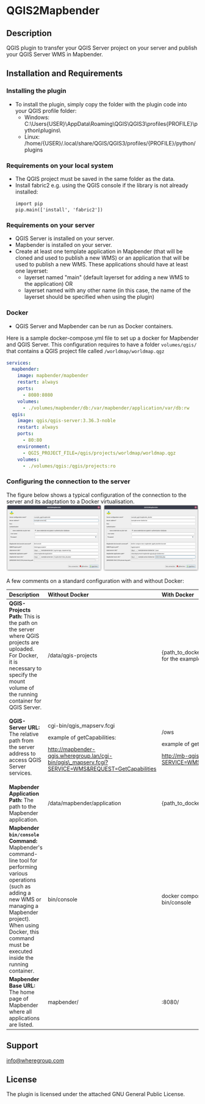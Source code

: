 # QGIS2Mapbender

## Description
QGIS plugin to transfer your QGIS Server project on your server and publish your QGIS Server WMS in Mapbender.

## Installation and Requirements
### Installing the plugin
- To install the plugin, simply copy the folder with the plugin code into your QGIS profile folder:
  - Windows: C:\Users{USER}\AppData\Roaming\QGIS\QGIS3\profiles\{PROFILE}\python\plugins\
  - Linux: /home/{USER}/.local/share/QGIS/QGIS3/profiles/{PROFILE}/python/plugins

### Requirements on your local system
- The QGIS project must be saved in the same folder as the data.
- Install fabric2 e.g. using the QGIS console if the library is not already installed:
  ```
  import pip
  pip.main(['install', 'fabric2'])
  ```
### Requirements on your server
- QGIS Server is installed on your server.
- Mapbender is installed on your server.
- Create at least one template application in Mapbender (that will be cloned and used to publish a new WMS) or an application that will be used to publish a new WMS. These applications should have at least one layerset: 
  - layerset named "main" (default layerset for adding a new WMS to the application) OR 
  - layerset named with any other name (in this case, the name of the layerset should be specified when using the plugin)

### Docker
- QGIS Server and Mapbender can be run as Docker containers.

Here is a sample docker-compose.yml file to set up a docker for Mapbender and QGIS Server.
This configuration requires to have a folder `volumes/qgis/` that contains a QGIS project file called `/worldmap/worldmap.qgz`

```yaml
services:
  mapbender:
    image: mapbender/mapbender
    restart: always
    ports:
      - 8080:8080
    volumes:
      - ./volumes/mapbender/db:/var/mapbender/application/var/db:rw
  qgis:
    image: qgis/qgis-server:3.36.3-noble
    restart: always
    ports:
      - 80:80
    environment:
      - QGIS_PROJECT_FILE=/qgis/projects/worldmap/worldmap.qgz
    volumes:
      - ./volumes/qgis:/qgis/projects:ro
```

### Configuring the connection to the server 
The figure below shows a typical configuration of the connection to the server and its adaptation to a Docker virtualisation.
![](resources/config_qgis2mapbender_examples.png)

A few comments on a standard configuration with and without Docker:

|**Description**| **Without Docker**                                                                                                                                                                  |**With Docker**|
| :--------------------------------------- |:------------------------------------------------------------------------------------------------------------------------------------------------------------------------------------| :-------------------------- |
|**QGIS-Projects Path:** This is the path on the server where QGIS projects are uploaded. For Docker, it is necessary to specify the mount volume of the running container for QGIS Server. | /data/qgis-projects                                                                                                                                                                 |{path_to_docker_compose.yml}/volumes/qgis/ for the example above|
|<p>**QGIS-Server URL:** The relative path from the server address to access QGIS Server services.</p><p></p><p></p><p></p><p></p>| <p>cgi-bin/qgis\_mapserv.fcgi</p><p></p><p>example of getCapabilities:</p><p>http://mapbender-qgis.wheregroup.lan/cgi-bin/qgis\_mapserv.fcgi?SERVICE=WMS&REQUEST=GetCapabilities</p>|<p>/ows</p><p></p><p>example of getCapabilities:</p><p>http://mb-qgis-docker.wheregroup.lan/ows/?SERVICE=WMS&REQUEST=GetCapabilities </p>|
|**Mapbender Application Path:** The path to the Mapbender application. | /data/mapbender/application                                                                                                                                                         |{path_to_docker_compose.yml}|
|**Mapbender `bin/console` Command:** Mapbender's command-line tool for performing various operations (such as adding a new WMS or managing a Mapbender project). When using Docker, this command must be executed inside the running container. | bin/console                                                                                                                                                                         |docker compose exec mapbender bin/console|
|**Mapbender Base URL:** The home page of Mapbender where all applications are listed. | mapbender/                                                                                                                                                           |:8080/ |


## Support
info@wheregroup.com

## License
The plugin is licensed under the attached GNU General Public License.
